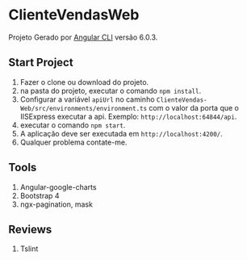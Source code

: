 # ClienteVendasWeb

Projeto Gerado por [Angular CLI](https://github.com/angular/angular-cli) versão 6.0.3.

## Start Project
1. Fazer o clone ou download do projeto.
2. na pasta do projeto, executar o comando `npm install`.
1. Configurar a variável `apiUrl` no caminho `ClienteVendas-Web/src/environments/environment.ts` com o valor da porta que o IISExpress executar a api. Exemplo:
`http://localhost:64844/api`.
2. executar o comando `npm start`. 
5. A aplicação deve ser executada em `http://localhost:4200/`.
6. Qualquer problema contate-me.

## Tools

1. Angular-google-charts
2. Bootstrap 4
3. ngx-pagination, mask

## Reviews

1. Tslint


